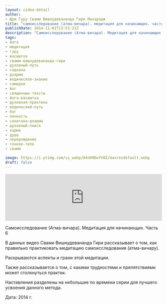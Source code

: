 ```yaml
---
layout: video-detail
author:
- Шри Гуру Свами Вишнудевананда Гири Махарадж
title: "самоисследование (атма-вичара). медитация для начинающих. часть 6"
publishDate: 2014-11-01T13:51:21Z
description: "Самоисследование (Атма-вичара). Медитация для начинающих. Часть 6  В данных видео Свами Вишнудевананда Гири рассказывает о том, как правильно практиковать медитацию самоисследования (атма-вичару).  Раскрываются аспекты и грани этой медитации.  Так"
tags: 
- йога
- медитация
- гуру
- васиштха
- свами-вишнудевананда-гири
- духовный-путь
- садхана
- дхарма
- ведическое-знание
- самадхи
- йог
- священные-тексты
- йога-васиштха
- духовная-практика
- ведический-путь
- бог
- личность
- санатана-дхарма
- духовный-поиск
- карма
- душа
- перерождение
- тонкое-тело
- свами

image: https://i.ytimg.com/vi_webp/84nH9DwYV8I/maxresdefault.webp
draft: false
---
```


<iframe width="100%" src="https://www.youtube.com/embed/84nH9DwYV8I" frameborder="0" allowfullscreen=""></iframe> 

 Самоисследование (Атма-вичара). Медитация для начинающих. Часть 6

 В данных видео Свами Вишнудевананда Гири рассказывает о том, как правильно практиковать медитацию самоисследования (атма-вичару).

 Раскрываются аспекты и грани этой медитации.

 Также рассказывается о том, с какими трудностями и препятствиями может столкнуться практик.

 Наставления разделены на небольшие по времени серии для лучшего усвоения данного метода.

  
 Дата: 2014 г.

  

 